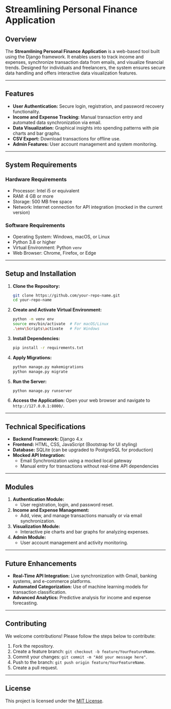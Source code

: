 # **Streamlining Personal Finance Application**

## **Overview**
The **Streamlining Personal Finance Application** is a web-based tool built using the Django framework. It enables users to track income and expenses, synchronize transaction data from emails, and visualize financial trends. Designed for individuals and freelancers, the system ensures secure data handling and offers interactive data visualization features.

---

## **Features**
- **User Authentication:** Secure login, registration, and password recovery functionality.
- **Income and Expense Tracking:** Manual transaction entry and automated data synchronization via email.
- **Data Visualization:** Graphical insights into spending patterns with pie charts and bar graphs.
- **CSV Export:** Download transactions for offline use.
- **Admin Features:** User account management and system monitoring.

---

## **System Requirements**
### **Hardware Requirements**
- Processor: Intel i5 or equivalent
- RAM: 4 GB or more
- Storage: 500 MB free space
- Network: Internet connection for API integration (mocked in the current version)

### **Software Requirements**
- Operating System: Windows, macOS, or Linux
- Python 3.8 or higher
- Virtual Environment: Python `venv`
- Web Browser: Chrome, Firefox, or Edge

---

## **Setup and Installation**
1. **Clone the Repository:**
   ```bash
   git clone https://github.com/your-repo-name.git
   cd your-repo-name
   ```

2. **Create and Activate Virtual Environment:**
   ```bash
   python -m venv env
   source env/bin/activate  # For macOS/Linux
   .\env\Scripts\activate   # For Windows
   ```

3. **Install Dependencies:**
   ```bash
   pip install -r requirements.txt
   ```

4. **Apply Migrations:**
   ```bash
   python manage.py makemigrations
   python manage.py migrate
   ```

5. **Run the Server:**
   ```bash
   python manage.py runserver
   ```

6. **Access the Application:**
   Open your web browser and navigate to `http://127.0.0.1:8000/`.

---

## **Technical Specifications**
- **Backend Framework:** Django 4.x
- **Frontend:** HTML, CSS, JavaScript (Bootstrap for UI styling)
- **Database:** SQLite (can be upgraded to PostgreSQL for production)
- **Mocked API Integration:**
  - Email Synchronization using a mocked local gateway
  - Manual entry for transactions without real-time API dependencies

---

## **Modules**
1. **Authentication Module:**
   - User registration, login, and password reset.
2. **Income and Expense Management:**
   - Add, view, and manage transactions manually or via email synchronization.
3. **Visualization Module:**
   - Interactive pie charts and bar graphs for analyzing expenses.
4. **Admin Module:**
   - User account management and activity monitoring.

---

## **Future Enhancements**
- **Real-Time API Integration:** Live synchronization with Gmail, banking systems, and e-commerce platforms.
- **Automated Categorization:** Use of machine learning models for transaction classification.
- **Advanced Analytics:** Predictive analysis for income and expense forecasting.

---

## **Contributing**
We welcome contributions! Please follow the steps below to contribute:
1. Fork the repository.
2. Create a feature branch: `git checkout -b feature/YourFeatureName`.
3. Commit your changes: `git commit -m "Add your message here"`.
4. Push to the branch: `git push origin feature/YourFeatureName`.
5. Create a pull request.

---

## **License**
This project is licensed under the [MIT License](LICENSE).
